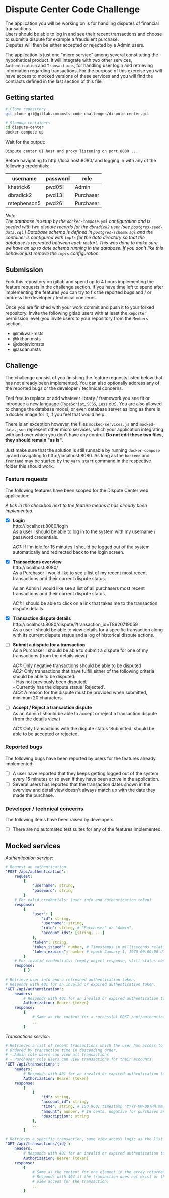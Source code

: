 # Dispute Center Code Challenge

The application you will be working on is for handling disputes of financial transactions.  
Users should be able to log in and see their recent transactions and choose to submit a dispute for example a fraudulent purchase.  
Disputes will then be either accepted or rejected by a Admin users.

The application is just one "micro service" among several constituting the hypothetical product. 
It will integrate with two other services, `Authentication` and `Transactions`, for handling user login and retrieving information regarding transactions. For the purpose of this exercise you will have access to mocked versions of these services and you will find the contracts defined in the last section of this file.


## Getting started 

```sh
# Clone repository
git clone git@gitlab.com:msts-code-challenges/dispute-center.git

# Standup containers
cd dispute-center
docker-compose up
```

Wait for the output:

```
Dispute center UI host and proxy listening on port 8080 ...
```

Before navigating to http://localhost:8080/ and logging in with any of the following
credentials:

| username     | password | role      |
| ------------ | -------- | --------- |
| khatrick6    | pwd05!   | Admin     |
| dbradick2    | pwd13!   | Purchaser |
| rstephenson5 | pwd26!   | Purchaser |


_Note:  
The database is setup by the `docker-compose.yml` configuration and is seeded with two dispute records for the `dbradick2` user (see `postgres-seed-data.sql`.) Database schema is defined in `postgres-schema.sql` and the container is configured with `tmpfs` for the data directory so that the database is recreated between each restart. This was done to make sure we have an up to date schema running in the database. If you don't like this behavior just remove the `tmpfs` configuration._

## Submission

Fork this repository on gitlab and spend up to 4 hours implementing the feature requests in the challenge section. 
If you have time left to spend after implementing the features you can try to fix the reported bugs and / or address the developer / technical concerns. 

Once you are finished with your work commit and push it to your forked repository. Invite the following gitlab users with at least the `Reporter` permission level (you invite users to your repository from the `Members` section. 
  
- @mikwal-msts
- @kkhan.msts
- @dsojevicmsts
- @asdan.msts

## Challenge

The challenge consist of you finishing the feature requests listed below that has not already been implemented.
You can also optionally address any of the reported bugs or the developer / technical concerns.  
  
Feel free to replace or add whatever library / framework  you see fit or introduce a new language (`TypeScript`, `SCSS`, `Less` etc). You are also allowed to change the database model, or even database server as long as there is a docker image for it, if you feel that would help.  

There is an exception however, the files `mocked-services.js` and `mocked-data.json` represent other micro services, which your application integrating with and over which you don't have any control. **Do not edit these two files, they should remain "as is"**.  

Just make sure that the solution is still runnable by running `docker-compose up` and navigating to http://localhost:8080. As long as the `backend` and `frontend` may be started by the `yarn start` command in the respective folder this should work.  

### Feature requests 

The following features have been scoped for the Dispute Center web application:

_A tick in the checkbox next to the feature means it has already been implemented._

- [x] **Login**  
    http://localhost:8080/login  
    As a user I should be able to log in to the system with my username / password credentials.  
      
    _AC1:_ If I'm idle for 15 minutes I should be logged out of the system automatically and redirected back to the login screen.

- [x] **Transactions overview**  
    http://localhost:8080/  
    As a Purchaser I would like to see a list of my recent most recent transactions and their current dispute status.  
       
    As an Admin I would like see a list of all purchasers most recent transactions and their current dispute status.  
      
    _AC1:_ I should be able to click on a link that takes me to the transaction dispute details.
      
- [x] **Transaction dispute details**  
    http://localhost:8080/dispute/?transaction_id=T8920719059    
    As a user I should be able to view details for a specific transaction along with its current dispute status and a log of historical dispute actions.
      
- [ ] **Submit a dispute for a transaction**  
    As a Purchaser I should be able to submit a dispute for one of my transactions (from the details view.)   
      
    _AC1:_ Only negative transactions should be able to be disputed  
    _AC2:_ Only transactions that have fulfill either of the following criteria should be able to be disputed:  
    _-_ Has not previously been disputed.  
    _-_ Currently has the dispute status 'Rejected'.  
    _AC3:_ A reason for the dispute must be provided when submitted, minimum 20 characters.

- [ ] **Accept / Reject a transaction dispute**  
    As an Admin I should be able to accept or reject a transaction dispute (from the details view.)   
      
    _AC1:_ Only transactions with the dispute status 'Submitted' should be able to be accepted or rejected.
      

### Reported bugs

The following bugs have been reported by users for the features already implemented:

- [ ] A user have reported that they keeps getting logged out of the system every 15 minutes or so even if they have been active in the application.  
- [ ] Several users has reported that the transaction dates shown in the overview and detail view doesn't always match up with the date they made the purchase.

### Developer / technical concerns

The following items have been raised by developers

- [ ] There are no automated test suites for any of the features implemented.

## Mocked services

*Authentication service:*

```yaml
# Request an authentication 
'POST /api/authentication':  
    request: 
        {
            "username": string,
            "password": string
        }
    # For valid credentials: (user info and authentication token)
    response: 
        {
            "user": {
                "id": string,
                "username": string,
                "role": string, # "Purchaser" or "Admin",
                "account_ids": [string, ...]
            },
            "token": string,
            "token_issued": number, # Timestamps in milliseconds relative to  
            "token_expires": number # epoch January 1, 1970 00:00:00 UTC.
        }
    # For invalid credentials: (empty object response, still status code 200)
    response: 
        { }

# Retrieve user info and a refreshed authentication token.
# Responds with 401 for an invalid or expired authentication token.
'GET /api/authentication':
    headers: 
        # Responds with 401 for an invalid or expired authentication token.
        Authorization: Bearer {token}  
    response: 
        {
            # Same as the content for a successful POST /api/authentication
            ...
        }
```

*Transactions service:*

```yaml
# Retrieves a list of recent transactions which the user has access to view (depends on role.)
# Ordered by transaction time in descending order.
# - Admin role users can view all transactions
# - Purchaser role users can view transactions for their accounts
'GET /api/transactions':
    headers: 
        # Responds with 401 for an invalid or expired authentication token.
        Authorization: Bearer {token}  
    response: 
        [
            {
                "id": string,
                "account_id": string,
                "time": string, # ISO 8601 timestamp "YYYY-MM-DDTHH:mm:ssZ",
                "amount": number, # In cents, negative for purchases and positive for credits / payments.
                "description": string
            },
            ...
        ]

# Retrieves a specific transaction, same view access logic as the list endpoint.
'GET /api/transactions/{id}':
    headers: 
        # Responds with 401 for an invalid or expired authentication token.
        Authorization: Bearer {token}  
    response: 
        {
            # Same as the content for one element in the array returned by the list endpoint.
            # Responds with 404 if the transaction does not exist or the user don't have 
            # view access for the transaction.
            ...
        }
```

